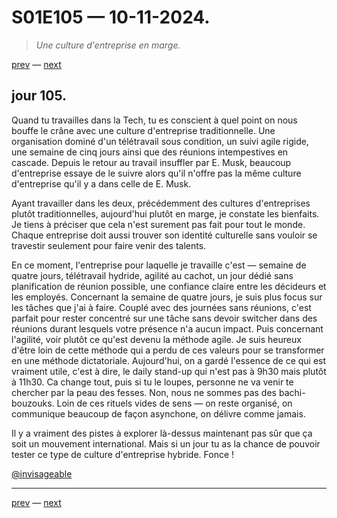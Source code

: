 # S01E105 — 10-11-2024.

> *Une culture d'entreprise en marge.*

[prev](S01E104-09-11-2024.md) — [next](S01E01-29-07-2024.md)     

## jour 105.

Quand tu travailles dans la Tech, tu es conscient à quel point on nous bouffe le crâne avec une culture d'entreprise traditionnelle. Une organisation dominé d'un télétravail sous condition, un suivi agile rigide, une semaine de cinq jours ainsi que des réunions intempestives en cascade. Depuis le retour au travail insuffler par E. Musk, beaucoup d'entreprise essaye de le suivre alors qu'il n'offre pas la même culture d'entreprise qu'il y a dans celle de E. Musk.

Ayant travailler dans les deux, précédemment des cultures d'entreprises plutôt traditionnelles, aujourd'hui plutôt en marge, je constate les bienfaits. Je tiens à préciser que cela n'est surement pas fait pour tout le monde. Chaque entreprise doit aussi trouver son identité culturelle sans vouloir se travestir seulement pour faire venir des talents.

En ce moment, l'entreprise pour laquelle je travaille c'est — semaine de quatre jours, télétravail hydride, agilité au cachot, un jour dédié sans planification de réunion possible, une confiance claire entre les décideurs et les employés. Concernant la semaine de quatre jours, je suis plus focus sur les tâches que j'ai à faire. Couplé avec des journées sans réunions, c'est parfait pour rester concentré sur une tâche sans devoir switcher dans des réunions durant lesquels votre présence n'a aucun impact. Puis concernant l'agilité, voir plutôt ce qu'est devenu la méthode agile. Je suis heureux d'être loin de cette méthode qui a perdu de ces valeurs pour se transformer en une méthode dictatoriale. Aujourd'hui, on a gardé l'essence de ce qui est vraiment utile, c'est à dire, le daily stand-up qui n'est pas à 9h30 mais plutôt à 11h30. Ca change tout, puis si tu le loupes, personne ne va venir te chercher par la peau des fesses. Non, nous ne sommes pas des bachi-bouzouks. Loin de ces rituels vides de sens — on reste organisé, on communique beaucoup de façon asynchone, on délivre comme jamais.

Il y a vraiment des pistes à explorer là-dessus maintenant pas sûr que ça soit un mouvement international. Mais si un jour tu as la chance de pouvoir tester ce type de culture d'entreprise hybride. Fonce !

[@invisageable](https://twitter.com/invisageable)   

---

[prev](S01E104-09-11-2024.md) — [next](S01E01-29-07-2024.md)   